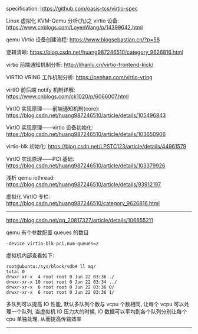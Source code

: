 
specification: https://github.com/oasis-tcs/virtio-spec




Linux 虚拟化 KVM-Qemu 分析(九)之 virtio 设备: https://www.cnblogs.com/LoyenWang/p/14399642.html

qemu Virtio 设备创建流程: https://www.blogsebastian.cn/?p=58



逻辑清晰: https://blog.csdn.net/huang987246510/category_9626816.html


virtio 前端通知机制分析: http://lihanlu.cn/virtio-frontend-kick/

VIRTIO VRING 工作机制分析: https://oenhan.com/virtio-vring

virtIO 前后端 notify 机制详解: https://www.cnblogs.com/ck1020/p/6066007.html

VirtIO 实现原理——前端通知机制(core): https://blog.csdn.net/huang987246510/article/details/105496843


VirtIO 实现原理——virtio 设备初始化: https://blog.csdn.net/huang987246510/article/details/103650906

virtio-blk 初始化: https://blog.csdn.net/LPSTC123/article/details/44961579

VirtIO 实现原理——PCI 基础: https://blog.csdn.net/huang987246510/article/details/103379926

浅析 qemu iothread: https://blog.csdn.net/huang987246510/article/details/93912197


虚拟化 VirtIO 专栏: https://blog.csdn.net/huang987246510/category_9626816.html


---

https://blog.csdn.net/qq_20817327/article/details/106655211

qemu 有个参数配置 queues 的数目

```
-device virtio-blk-pci,num-queues=2
```

虚拟机内部查看如下:

```
root@ubuntu:/sys/block/vdb# ll mq/
total 0
drwxr-xr-x  4 root root 0 Jun 22 03:36 ./
drwxr-xr-x 10 root root 0 Jun 22 03:34 ../
drwxr-xr-x  6 root root 0 Jun 22 03:36 0/
drwxr-xr-x  6 root root 0 Jun 22 03:36 1/
```

多队列可以提高 IO 性能, 默认多队列个数与 vcpu 个数相同, 让每个 vcpu 可以处理一个队列, 当虚拟机 IO 压力大的时候, IO 数据可以平均到各个队列分别让每个 cpu 单独处理, 从而提高传输效率

---

